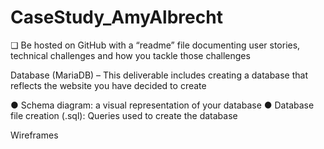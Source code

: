 # CaseStudy_AmyAlbrecht

❏	Be hosted on GitHub with a “readme” file documenting user stories, technical challenges and how you tackle those challenges

Database (MariaDB) – This deliverable includes creating a database that reflects the website you have decided to create

●	Schema diagram: a visual representation of your database 
●	Database file creation (.sql): Queries used to create the database 


Wireframes
